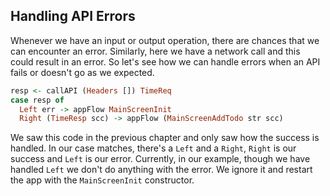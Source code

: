 ## Handling API Errors

Whenever we have an input or output operation, there are chances that we can encounter an error. Similarly, here we have a network call and this could result in an error. So let's see how we can handle errors when an API fails or doesn't go as we expected.

```haskell
resp <- callAPI (Headers []) TimeReq
case resp of
  Left err -> appFlow MainScreenInit
  Right (TimeResp scc) -> appFlow (MainScreenAddTodo str scc)
```

We saw this code in the previous chapter and only saw how the success is handled. In our case matches, there's a `Left` and a `Right`, `Right` is our success and `Left` is our error. Currently, in our example, though we have handled `Left` we don't do anything with the error. We ignore it and restart the app with the `MainScreenInit` constructor.

